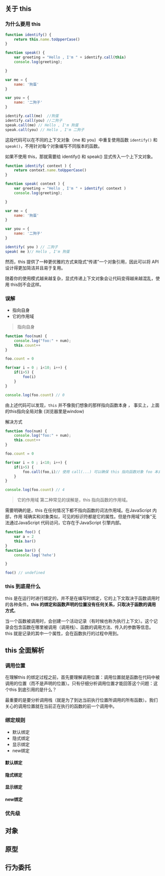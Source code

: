 ## 关于 this

### 为什么要用 this 

```javascript
function identify() {
    return this.name.toUpperCase()
}

function speak() {
    var greeting = "Hello , I'm " + identify.call(this)
    console.log(greeting);

}

var me = {
    name: '狗蛋'
}

var you = {
    name: '二狗子'
}  

identify.call(me)  //狗蛋
identify.call(you) //二狗子
speak.call(me) // Hello , I'm 狗蛋
speak.call(you) // Hello , I'm 二狗子

```

这段代码可以在不同的上下文对象（me 和 you）中重复使用函数 `identify()` 和 `speak()`，不用针对每个对象编写不同版本的函数。

如果不使用 this，那就需要给 identify() 和 speak() 显式传入一个上下文对象。

```javascript
function identify( context ) {
    return context.name.toUpperCase()
}

function speak( context ) {
    var greeting = "Hello , I'm " + identify( context )
    console.log(greeting);

}

var me = {
    name: '狗蛋'
}

var you = {
    name: '二狗子'
}  

identify( you ) // 二狗子
speak( me )// Hello , I'm 狗蛋

```

然而，this 提供了一种更优雅的方式来隐式“传递”一个对象引用，因此可以将 API 设计得更加简洁并且易于复用。

随着你的使用模式越来越复杂，显式传递上下文对象会让代码变得越来越混乱，使用 this则不会这样。

### 误解
- 指向自身
- 它的作用域

>指向自身
```javascript
function foo(num) {
    console.log("foo:" + num);
    this.count++
}

foo.count = 0 

for(var i = 0 ; i<10; i++) {
    if(i>5) {
        foo(i)
    }
}

console.log(foo.count) // 0 

```
由上述代码可以发现，`this` 并不像我们想象的那样指向函数本身 ， 事实上，上面的this指向全局对象 (浏览器里是window)

解决方式
```javascript
function foo(num) {
    console.log("foo:" + num);
    this.count++
}

foo.count = 0 

for(var i = 0 ; i<10; i++) {
    if(i>5) {
        foo.call(foo,i)// 使用 call(...) 可以确保 this 指向函数对象 foo 本身
    }
}

console.log(foo.count) // 4
```


>它的作用域
第二种常见的误解是，this 指向函数的作用域。

需要明确的是，this 在任何情况下都不指向函数的词法作用域。在JavaScript 内部，作用
域确实和对象类似，可见的标识符都是它的属性。但是作用域“对象”无法通过JavaScript
代码访问，它存在于JavaScript 引擎内部。

```javascript
function foo() {
    var a = 2 
    this.bar()
}
function bar() {
    console.log('hehe')

}

foo() // undefined
```

### this 到底是什么 
this 是在运行时进行绑定的，并不是在编写时绑定，它的上下文取决于函数调用时的各种条件。**this 的绑定和函数声明的位置没有任何关系，只取决于函数的调用方式**。

当一个函数被调用时，会创建一个活动记录（有时候也称为执行上下文）。这个记录会包含函数在哪里被调用（调用栈）、函数的调用方法、传入的参数等信息。this 就是记录的其中一个属性，会在函数执行的过程中用到。
## this 全面解析

### 调用位置
在理解this 的绑定过程之前，首先要理解调用位置：调用位置就是函数在代码中被调用的位置（而不是声明的位置）。只有仔细分析调用位置才能回答这个问题：这个this 到底引用的是什么？

最重要的是要分析调用栈（就是为了到达当前执行位置所调用的所有函数）。我们关心的调用位置就在当前正在执行的函数的前一个调用中。


### 绑定规则
- 默认绑定
- 隐式绑定
- 显示绑定
- new绑定 

#### 默认绑定

#### 隐式绑定

#### 显示绑定

#### new绑定

### 优先级 


## 对象

## 原型

## 行为委托
